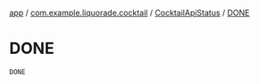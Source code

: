 [app](../../index.md) / [com.example.liquorade.cocktail](../index.md) / [CocktailApiStatus](index.md) / [DONE](./-d-o-n-e.md)

# DONE

`DONE`